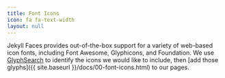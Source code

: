 ```yaml
---
title: Font Icons
icon: fa fa-text-width
layout: null
---
```


Jekyll Faces provides out-of-the-box support for a variety of web-based icon fonts, including Font Awesome, Glyphicons, and Foundation. We use [GlyphSearch](http://glyphsearch.com/) to identify the icons we would like to include, then [add those glyphs]({{ site.baseurl }}/docs/00-font-icons.html) to our pages.